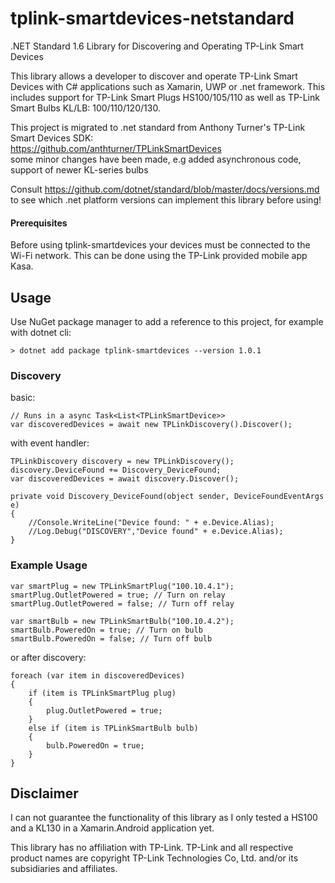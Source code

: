 # tplink-smartdevices-netstandard
.NET Standard 1.6 Library for Discovering and Operating TP-Link Smart Devices 

This library allows a developer to discover and operate TP-Link Smart Devices with C# applications such as Xamarin, UWP or .net framework.
This includes support for TP-Link Smart Plugs HS100/105/110 as well as TP-Link Smart Bulbs KL/LB: 100/110/120/130.

This project is migrated to .net standard from Anthony Turner's TP-Link Smart Devices SDK: <br>
https://github.com/anthturner/TPLinkSmartDevices <br>
some minor changes have been made, e.g added asynchronous code, support of newer KL-series bulbs

Consult https://github.com/dotnet/standard/blob/master/docs/versions.md to see which .net platform versions can implement this library before using!
#### Prerequisites
Before using tplink-smartdevices your devices must be connected to the Wi-Fi network.
This can be done using the TP-Link provided mobile app Kasa.

## Usage
Use NuGet package manager to add a reference to this project, for example with dotnet cli:
```
> dotnet add package tplink-smartdevices --version 1.0.1
```
### Discovery

basic:

	// Runs in a async Task<List<TPLinkSmartDevice>>
	var discoveredDevices = await new TPLinkDiscovery().Discover();
	
with event handler:

	TPLinkDiscovery discovery = new TPLinkDiscovery();
	discovery.DeviceFound += Discovery_DeviceFound;
	var discoveredDevices = await discovery.Discover();

	private void Discovery_DeviceFound(object sender, DeviceFoundEventArgs e)
	{
	    //Console.WriteLine("Device found: " + e.Device.Alias);
	    //Log.Debug("DISCOVERY","Device found" + e.Device.Alias);
	}

### Example Usage
    var smartPlug = new TPLinkSmartPlug("100.10.4.1");
    smartPlug.OutletPowered = true; // Turn on relay
    smartPlug.OutletPowered = false; // Turn off relay

    var smartBulb = new TPLinkSmartBulb("100.10.4.2");
    smartBulb.PoweredOn = true; // Turn on bulb
    smartBulb.PoweredOn = false; // Turn off bulb
 
or after discovery:
    
    foreach (var item in discoveredDevices)
    {
        if (item is TPLinkSmartPlug plug)
        {
            plug.OutletPowered = true;
        }
        else if (item is TPLinkSmartBulb bulb) 
        {
            bulb.PoweredOn = true;
        }
    }

## Disclaimer
I can not guarantee the functionality of this library as I only tested a HS100 and a KL130 in a Xamarin.Android application yet.

This library has no affiliation with TP-Link.
TP-Link and all respective product names are copyright TP-Link Technologies Co, Ltd. and/or its subsidiaries and affiliates.
